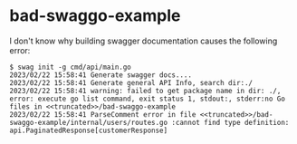 # bad-swaggo-example

I don't know why building swagger documentation causes the following error:
```shell
$ swag init -g cmd/api/main.go
2023/02/22 15:58:41 Generate swagger docs....
2023/02/22 15:58:41 Generate general API Info, search dir:./
2023/02/22 15:58:41 warning: failed to get package name in dir: ./, error: execute go list command, exit status 1, stdout:, stderr:no Go files in <<truncated>>/bad-swaggo-example
2023/02/22 15:58:41 ParseComment error in file <<truncated>>/bad-swaggo-example/internal/users/routes.go :cannot find type definition: api.PaginatedResponse[customerResponse]
```